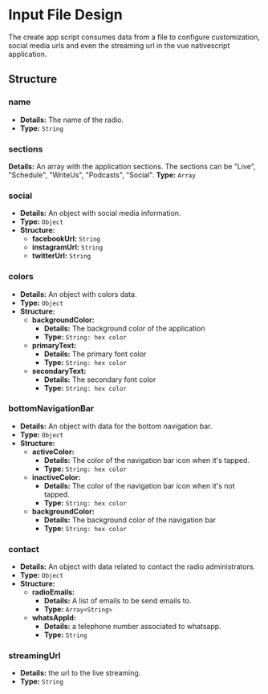 # Input File Design

The create app script consumes data from a file to configure customization, social media urls and even the streaming url in the vue nativescript application.

## Structure

### name

+   **Details:** The name of the radio.
+   **Type:** `String`  

### sections

   **Details:** An array with the application sections. The sections can be "Live", "Schedule", "WriteUs", "Podcasts", "Social".
   **Type:** `Array`

### social

+   **Details:** An object with social media information.
+   **Type:** `Object`
+   **Structure:**
    +   **facebookUrl:** `String`
    +   **instagramUrl:** `String`
    +   **twitterUrl:** `String`

### colors

+   **Details:** An object with colors data.
+   **Type:** `Object`
+   **Structure:**
    +   **backgroundColor:**
        +   **Details:** The background color of the application
        +   **Type:** `String: hex color`
    +   **primaryText:**
        +   **Details:** The primary font color
        +   **Type:** `String: hex color`
    +   **secondaryText:**
        +   **Details:** The secondary font color
        +   **Type:** `String: hex color`

### bottomNavigationBar

+   **Details:** An object with data for the bottom navigation bar.
+   **Type:** `Object`
+   **Structure:**
    +   **activeColor:**
        +   **Details:** The color of the navigation bar icon when it's tapped.
        +   **Type:** `String: hex color`
    +   **inactiveColor:**
        +   **Details:** The color of the navigation bar icon when it's not tapped.
        +   **Type:** `String: hex color`
    +   **backgroundColor:**
        +   **Details:** The background color of the navigation bar
        +   **Type:** `String: hex color`

### contact

+   **Details:** An object with data related to contact the radio administrators.
+   **Type:** `Object`
+   **Structure:**
    +   **radioEmails:**
        +   **Details:** A list of emails to be send emails to.
        +   **Type:** `Array<String>`
    +   **whatsAppId:**
        +   **Details:** a telephone number associated to whatsapp.
        +   **Type:** `String`

### streamingUrl

+   **Details:** the url to the live streaming.
+   **Type:** `String`
